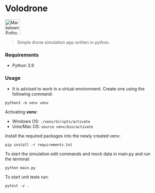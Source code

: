 # Volodrone

<img src="https://cdn3.iconfinder.com/data/icons/logos-and-brands-adobe/512/267_Python-512.png"
     alt="Markdown Python icon"
     height="50px"
/>&nbsp;&nbsp;&nbsp;

> Simple drone simulation app written in python.

### Requirements

- Python 3.9

### Usage

- It is advised to work in a virtual environment. Create one using the following command:

```
python3 -m venv venv
```

Activating **venv**:

- Windows OS: `./venv/Scripts/activate`
- Unix/Mac OS: `source venv/bin/activate`

Install the required packages into the newly created venv:

```
pip install -r requirements.txt
```

To start the simulation edit commands and mock data in main.py and run the terminal:

```
python main.py
```

To start unit tests run:

```
pytest -v .
```
